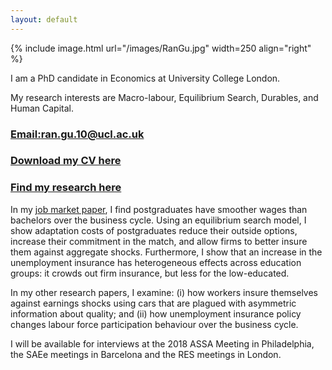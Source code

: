 ```yaml
---
layout: default
---
```


{% include image.html url="/images/RanGu.jpg" width=250 align="right" %}
<br>

I am a PhD candidate in Economics at University College London.

My research interests are Macro-labour, Equilibrium Search, Durables, and Human Capital.

### [Email:ran.gu.10@ucl.ac.uk](ran.gu.10@ucl.ac.uk)

### [Download my CV here](/cv/index.html)

### [Find my research here](/research/index.html)

In my [job market paper](https://drive.google.com/file/d/0B-yAdp5D_qlrLS12SURsTjFJdEU/view?usp=sharing), I find postgraduates have smoother wages than bachelors over the business cycle. Using an equilibrium search model, I show adaptation costs of postgraduates reduce their outside options, increase their commitment in the match, and allow firms to better insure them against aggregate shocks. Furthermore, I show that an increase in the unemployment insurance has heterogeneous effects across education groups: it crowds out firm insurance, but less for the low-educated.

In my other research papers, I examine: (i) how workers insure themselves against earnings shocks using cars that are plagued with asymmetric information about quality; and (ii) how unemployment insurance policy changes labour force participation behaviour over the business cycle.

I will be available for interviews at the 2018 ASSA Meeting in Philadelphia, the SAEe meetings in Barcelona and the RES meetings in London.
